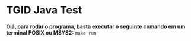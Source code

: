 # TGID Java Test
**Olá, para rodar o programa, basta executar o seguinte comando em um terminal POSIX ou MSYS2:**
`make run`
